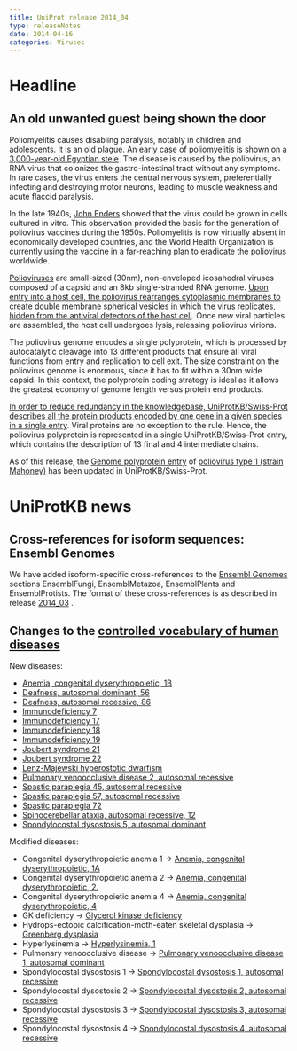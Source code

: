 ```yaml
---
title: UniProt release 2014_04
type: releaseNotes
date: 2014-04-16
categories: Viruses
---
```


# Headline

## An old unwanted guest being shown the door

Poliomyelitis causes disabling paralysis, notably in children and adolescents. It is an old plague. An early case of poliomyelitis is shown on a [3,000-year-old Egyptian stele](http://upload.wikimedia.org/wikipedia/commons/5/5c/Polio_Egyptian_Stele.jpg). The disease is caused by the poliovirus, an RNA virus that colonizes the gastro-intestinal tract without any symptoms. In rare cases, the virus enters the central nervous system, preferentially infecting and destroying motor neurons, leading to muscle weakness and acute flaccid paralysis.

In the late 1940s, [John Enders](http://en.wikipedia.org/wiki/John_Franklin_Enders) showed that the virus could be grown in cells cultured in vitro. This observation provided the basis for the generation of poliovirus vaccines during the 1950s. Poliomyelitis is now virtually absent in economically developed countries, and the World Health Organization is currently using the vaccine in a far-reaching plan to eradicate the poliovirus worldwide.

[Polioviruses](http://viralzone.expasy.org/all_by_species/97.html) are small-sized (30nm), non-enveloped icosahedral viruses composed of a capsid and an 8kb single-stranded RNA genome. [Upon entry into a host cell, the poliovirus rearranges cytoplasmic membranes to create double membrane spherical vesicles in which the virus replicates, hidden from the antiviral detectors of the host cell](http://viralzone.expasy.org/all_by_protein/3276.html). Once new viral particles are assembled, the host cell undergoes lysis, releasing poliovirus virions.

The poliovirus genome encodes a single polyprotein, which is processed by autocatalytic cleavage into 13 different products that ensure all viral functions from entry and replication to cell exit. The size constraint on the poliovirus genome is enormous, since it has to fit within a 30nm wide capsid. In this context, the polyprotein coding strategy is ideal as it allows the greatest economy of genome length versus protein end products.

[In order to reduce redundancy in the knowledgebase, UniProtKB/Swiss-Prot describes all the protein products encoded by one gene in a given species in a single entry](http://www.uniprot.org). Viral proteins are no exception to the rule. Hence, the poliovirus polyprotein is represented in a single UniProtKB/Swiss-Prot entry, which contains the description of 13 final and 4 intermediate chains.

As of this release, the [Genome polyprotein entry](http://www.uniprot.org/uniprotkb/P03300) of [poliovirus type 1 (strain Mahoney)](http://www.uniprot.org/taxonomy/12081) has been updated in UniProtKB/Swiss-Prot.

# UniProtKB news

## Cross-references for isoform sequences: Ensembl Genomes

We have added isoform-specific cross-references to the [Ensembl Genomes](http://ensemblgenomes.org/) sections EnsemblFungi, EnsemblMetazoa, EnsemblPlants and EnsemblProtists. The format of these cross-references is as described in release [2014_03](http://www.uniprot.org/release-notes/2014-03-19-release) .

## Changes to the [controlled vocabulary of human diseases](https://ftp.uniprot.org/pub/databases/uniprot/current_release/knowledgebase/complete/docs/humdisease)

New diseases:

- [Anemia, congenital dyserythropoietic, 1B](http://www.uniprot.org/diseases/DI-04032)
- [Deafness, autosomal dominant, 56](http://www.uniprot.org/diseases/DI-04030)
- [Deafness, autosomal recessive, 86](http://www.uniprot.org/diseases/DI-04026)
- [Immunodeficiency 7](http://www.uniprot.org/diseases/DI-04031)
- [Immunodeficiency 17](http://www.uniprot.org/diseases/DI-04033)
- [Immunodeficiency 18](http://www.uniprot.org/diseases/DI-04034)
- [Immunodeficiency 19](http://www.uniprot.org/diseases/DI-04027)
- [Joubert syndrome 21](http://www.uniprot.org/diseases/DI-04019)
- [Joubert syndrome 22](http://www.uniprot.org/diseases/DI-04020)
- [Lenz-Majewski hyperostotic dwarfism](http://www.uniprot.org/diseases/DI-04022)
- [Pulmonary venoocclusive disease 2, autosomal recessive](http://www.uniprot.org/diseases/DI-04023)
- [Spastic paraplegia 45, autosomal recessive](http://www.uniprot.org/diseases/DI-04024)
- [Spastic paraplegia 57, autosomal recessive](http://www.uniprot.org/diseases/DI-04029)
- [Spastic paraplegia 72](http://www.uniprot.org/diseases/DI-04028)
- [Spinocerebellar ataxia, autosomal recessive, 12](http://www.uniprot.org/diseases/DI-04025)
- [Spondylocostal dysostosis 5, autosomal dominant](http://www.uniprot.org/diseases/DI-04021)

Modified diseases:

- Congenital dyserythropoietic anemia 1 -&gt; [Anemia, congenital dyserythropoietic, 1A](http://www.uniprot.org/diseases/DI-01400)
- Congenital dyserythropoietic anemia 2 -&gt; [Anemia, congenital dyserythropoietic, 2.](http://www.uniprot.org/diseases/DI-02476)
- Congenital dyserythropoietic anemia 4 -&gt; [Anemia, congenital dyserythropoietic, 4](http://www.uniprot.org/diseases/DI-02966)
- GK deficiency -&gt; [Glycerol kinase deficiency](http://www.uniprot.org/diseases/DI-01663)
- Hydrops-ectopic calcification-moth-eaten skeletal dysplasia -&gt; [Greenberg dysplasia](http://www.uniprot.org/diseases/DI-01761)
- Hyperlysinemia -&gt; [Hyperlysinemia, 1](http://www.uniprot.org/diseases/DI-01773)
- Pulmonary venoocclusive disease -&gt; [Pulmonary venoocclusive disease 1, autosomal dominant](http://www.uniprot.org/diseases/DI-02233)
- Spondylocostal dysostosis 1 -&gt; [Spondylocostal dysostosis 1, autosomal recessive](http://www.uniprot.org/diseases/DI-01081)
- Spondylocostal dysostosis 2 -&gt; [Spondylocostal dysostosis 2, autosomal recessive](http://www.uniprot.org/diseases/DI-01082)
- Spondylocostal dysostosis 3 -&gt; [Spondylocostal dysostosis 3, autosomal recessive](http://www.uniprot.org/diseases/DI-01083)
- Spondylocostal dysostosis 4 -&gt; [Spondylocostal dysostosis 4, autosomal recessive](http://www.uniprot.org/diseases/DI-02536)
